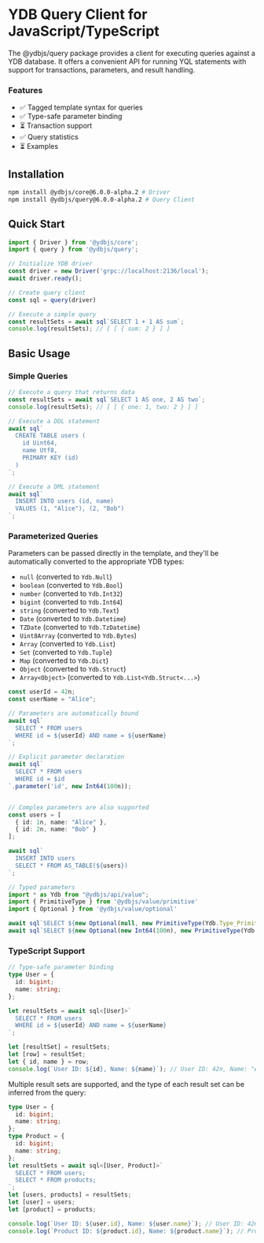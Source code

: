 # YDB Query Client for JavaScript/TypeScript

The @ydbjs/query package provides a client for executing queries against a YDB database. It offers a convenient API for running YQL statements with support for transactions, parameters, and result handling.

### Features

- ✅ Tagged template syntax for queries
- ✅ Type-safe parameter binding
- ⏳ Transaction support
- ✅ Query statistics
- ⏳ Examples

## Installation

```sh
npm install @ydbjs/core@6.0.0-alpha.2 # Driver
npm install @ydbjs/query@6.0.0-alpha.2 # Query Client
```

## Quick Start

```ts
import { Driver } from '@ydbjs/core';
import { query } from '@ydbjs/query';

// Initialize YDB driver
const driver = new Driver('grpc://localhost:2136/local');
await driver.ready();

// Create query client
const sql = query(driver)

// Execute a simple query
const resultSets = await sql`SELECT 1 + 1 AS sum`;
console.log(resultSets); // [ [ { sum: 2 } ] ]
```

## Basic Usage

### Simple Queries

```ts
// Execute a query that returns data
const resultSets = await sql`SELECT 1 AS one, 2 AS two`;
console.log(resultSets); // [ [ { one: 1, two: 2 } ] ]

// Execute a DDL statement
await sql`
  CREATE TABLE users (
    id Uint64,
    name Utf8,
    PRIMARY KEY (id)
  )
`;

// Execute a DML statement
await sql`
  INSERT INTO users (id, name)
  VALUES (1, "Alice"), (2, "Bob")
`;
```

### Parameterized Queries
Parameters can be passed directly in the template, and they'll be automatically converted to the appropriate YDB types:
 - `null` (converted to `Ydb.Null`)
 - `boolean` (converted to `Ydb.Bool`)
 - `number` (converted to `Ydb.Int32`)
 - `bigint` (converted to `Ydb.Int64`)
 - `string` (converted to `Ydb.Text`)
 - `Date` (converted to `Ydb.Datetime`)
 - `TZDate` (converted to `Ydb.TzDatetime`)
 - `Uint8Array` (converted to `Ydb.Bytes`)
 - `Array` (converted to `Ydb.List`)
 - `Set` (converted to `Ydb.Tuple`)
 - `Map` (converted to `Ydb.Dict`)
 - `Object` (converted to `Ydb.Struct`)
 - `Array<Object>` (converted to `Ydb.List<Ydb.Struct<...>`)

```ts
const userId = 42n;
const userName = "Alice";

// Parameters are automatically bound
await sql`
  SELECT * FROM users
  WHERE id = ${userId} AND name = ${userName}
`;

// Explicit parameter declaration
await sql`
  SELECT * FROM users
  WHERE id = $id
`.parameter('id', new Int64(100n));


// Complex parameters are also supported
const users = [
  { id: 1n, name: "Alice" },
  { id: 2n, name: "Bob" }
];

await sql`
  INSERT INTO users
  SELECT * FROM AS_TABLE(${users})
`;

// Typed parameters
import * as Ydb from "@ydbjs/api/value";
import { PrimitiveType } from '@ydbjs/value/primitive'
import { Optional } from '@ydbjs/value/optional'

await sql`SELECT ${new Optional(null, new PrimitiveType(Ydb.Type_PrimitiveTypeId.INT8))};` // [ [ { column0: null } ] ]
await sql`SELECT ${new Optional(new Int64(100n), new PrimitiveType(Ydb.Type_PrimitiveTypeId.INT64))};` // [ [ { column0: 100n } ] ]
```

### TypeScript Support

```ts
// Type-safe parameter binding
type User = {
  id: bigint;
  name: string;
};

let resultSets = await sql<[User]>`
  SELECT * FROM users
  WHERE id = ${userId} AND name = ${userName}
`;

let [resultSet] = resultSets;
let [row] = resultSet;
let { id, name } = row;
console.log(`User ID: ${id}, Name: ${name}`); // User ID: 42n, Name: "Alice"
```

Multiple result sets are supported, and the type of each result set can be inferred from the query:
```ts
type User = {
  id: bigint;
  name: string;
};
type Product = {
  id: bigint;
  name: string;
};
let resultSets = await sql<[User, Product]>`
  SELECT * FROM users;
  SELECT * FROM products;
`;
let [users, products] = resultSets;
let [user] = users;
let [product] = products;

console.log(`User ID: ${user.id}, Name: ${user.name}`); // User ID: 42n, Name: "Alice"
console.log(`Product ID: ${product.id}, Name: ${product.name}`); // Product ID: 1n, Name: "Product A"
```
